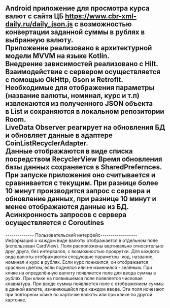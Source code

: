 Android приложение для просмотра курса валют с сайта  ЦБ
https://www.cbr-xml-daily.ru/daily_json.js 
с возможностью конвертации заданной суммы в рублях в выбранную валюту. <br />
Приложение реализовано в архитектурной модели MVVM на языке Kotlin. <br />
Внедрение зависимостей реализовано с Hilt. <br />
Взаимодействие с сервером осуществляется с помощью OkHttp, Gson и Retrofit. <br />
Необходимые для отображения параметры (название валюты, номинал, курс и т.п) <br />
извлекаются из полученного JSON объекта <br />
в List<Coin> и сохраняются в локальном репозитории Room. <br />
LiveData Observer реагирует на обновления БД и обновляет данные в адаптере CoinListRecyclerAdapter. <br />
Данные отображаются в виде списка посредством RecyclerView
Время обновления базы данных сохраняется в SharedPrefernces. При запуске приложения оно считывается и сравнивается
с текущим. При разнице более 10 минут производится запрос с сервера и обновление данных, при разнице 10 минут и менее
отображаются данные из БД. 
Асинхронность запросов с сервера осуществляется с Coroutines
-----------------------------------------------------------
-------------- Пользовательский интерфейс------------------
Информация о каждом виде валюты отображается в отдельном поле (использован CardView).
Поля расположены вертикально относительно друг друга, без интервалов, с возможностью прокрутки.
Для каждого вида валюты отображаются следующие параметры: код, название, номинал и курс в рублях.
Если курс понизился, он отображается красным цветом, если поднялся или не изменился - зелёным.
При клике на определённую валюту появляется поле для ввода суммы в рублях.
При клике на появившемся поле появляется числовая клавиатура.
При вводе суммы появляется поле с отображением суммы в данной валюте, изменяющейся при каждом вводе.
Эти поля исчезают при повторном клике по карточке валюты или при клике по другой карточке.

